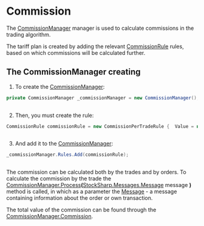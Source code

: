 # Commission

The [CommissionManager](xref:StockSharp.Algo.Commissions.CommissionManager) manager is used to calculate commissions in the trading algorithm.

The tariff plan is created by adding the relevant [CommissionRule](xref:StockSharp.Algo.Commissions.CommissionRule) rules, based on which commissions will be calculated further.

## The CommissionManager creating

1. To create the [CommissionManager](xref:StockSharp.Algo.Commissions.CommissionManager):

```cs
private CommissionManager _commissionManager = new CommissionManager();
   						
```

2. Then, you must create the rule:

```cs
CommissionRule commissionRule = new CommissionPerTradeRule {  Value = new Unit(1m) };
   						
```

3. And add it to the [CommissionManager](xref:StockSharp.Algo.Commissions.CommissionManager):

```cs
_commissionManager.Rules.Add(commissionRule);
   						
```

The commission can be calculated both by the trades and by orders. To calculate the commission by the trade the [CommissionManager.Process](xref:StockSharp.Algo.Commissions.CommissionManager.Process(StockSharp.Messages.Message))**(**[StockSharp.Messages.Message](xref:StockSharp.Messages.Message) message **)** method is called, in which as a parameter the [Message](xref:StockSharp.Messages.Message) \- a message containing information about the order or own transaction.

The total value of the commission can be found through the [CommissionManager.Commission](xref:StockSharp.Algo.Commissions.CommissionManager.Commission).
